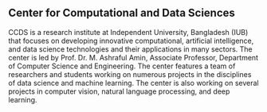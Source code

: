 ## Center for Computational and Data Sciences
CCDS is a research institute at Independent University, Bangladesh (IUB) that focuses on developing innovative computational, artificial intelligence, and data science technologies and their applications in many sectors. The center is led by Prof. Dr. M. Ashraful Amin, Associate Professor, Department of Computer Science and Engineering. The center features a team of researchers and students working on numerous projects in the disciplines of data science and machine learning. The center is also working on several projects in computer vision, natural language processing, and deep learning.
